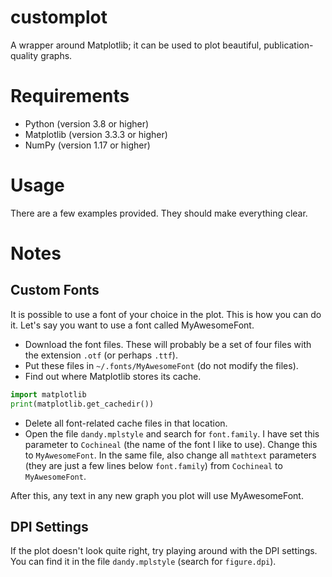# customplot
A wrapper around Matplotlib; it can be used to plot beautiful,
publication-quality graphs.

# Requirements
* Python (version 3.8 or higher)
* Matplotlib (version 3.3.3 or higher)
* NumPy (version 1.17 or higher)

# Usage
There are a few examples provided. They should make everything clear.

# Notes

## Custom Fonts
It is possible to use a font of your choice in the plot. This is how you can do
it. Let's say you want to use a font called MyAwesomeFont.
* Download the font files. These will probably be a set of four files with the
extension `.otf` (or perhaps `.ttf`).
* Put these files in `~/.fonts/MyAwesomeFont` (do not modify the files).
* Find out where Matplotlib stores its cache.
```python
import matplotlib
print(matplotlib.get_cachedir())
```
* Delete all font-related cache files in that location.
* Open the file `dandy.mplstyle` and search for `font.family`. I have set this
parameter to `Cochineal` (the name of the font I like to use). Change this to
`MyAwesomeFont`. In the same file, also change all `mathtext` parameters (they
are just a few lines below `font.family`) from `Cochineal` to `MyAwesomeFont`.

After this, any text in any new graph you plot will use MyAwesomeFont.

## DPI Settings
If the plot doesn't look quite right, try playing around with the DPI settings.
You can find it in the file `dandy.mplstyle` (search for `figure.dpi`).


